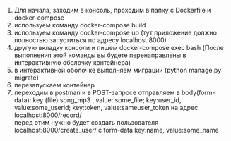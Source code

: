 1. Для начала, заходим в консоль, проходим в папку с Dockerfile и docker-compose <br/>
2. используем команду docker-compose build <br/>
3. используем команду docker-compose up (тут приложение должно полностью запуститься по адресу localhost:8000) <br/>
4.  другую вкладку консоли и пишем docker-compose exec <container> bash (После выполнения этой команды вы будете перенаправлены в интерактивную оболочку контейнера)<br/>
5. в интерактивной оболочке выполняем миграции (python manage.py migrate) <br/>
6. перезапускаем контейнер <br/>
7. переходим в postman и в POST-запросе отправляем в body(form-data): key (file):song_mp3 , value: some_file; key:user_id, value:some_userid; key:token, value:sameuser_token
  на адрес localhost:8000/record/ <br/> перед этим нужно будет создать пользователя localhost:8000/create_user/ с form-data key:name, value:some_name
